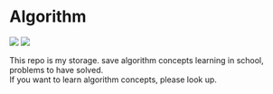 # Algorithm

<img src="https://img.shields.io/badge/language-swift-orange.svg">  <img src="https://img.shields.io/badge/language-python3-blue.svg">

This repo is my storage. save algorithm concepts learning in school, problems to have solved.<br>
If you want to learn algorithm concepts, please look up.<br>
